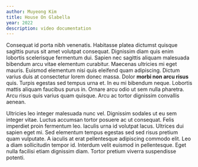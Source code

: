 ```yaml
---
author: Muyeong Kim
title: House On Glabella
year: 2022
description: video documentation
---
```


Consequat id porta nibh venenatis. Habitasse platea dictumst quisque sagittis purus sit amet volutpat consequat. Dignissim diam quis enim lobortis scelerisque fermentum dui. Sapien nec sagittis aliquam malesuada bibendum arcu vitae elementum curabitur. Maecenas ultricies mi eget mauris. Euismod elementum nisi quis eleifend quam adipiscing. Dictum varius duis at consectetur lorem donec massa. Dolor **morbi non arcu risus** quis. Turpis egestas sed tempus urna et. In eu mi bibendum neque. Lobortis mattis aliquam faucibus purus in. Ornare arcu odio ut sem nulla pharetra. Arcu risus quis varius quam quisque. Arcu ac tortor dignissim convallis aenean.

Ultricies leo integer malesuada nunc vel. Dignissim sodales ut eu sem integer vitae. Luctus accumsan tortor posuere ac ut consequat. Felis imperdiet proin fermentum leo. Iaculis urna id volutpat lacus. Ultrices dui sapien eget mi. Sed elementum tempus egestas sed sed risus pretium quam vulputate. A iaculis at erat pellentesque adipiscing commodo elit. Leo a diam sollicitudin tempor id. Interdum velit euismod in pellentesque. Eget nulla facilisi etiam dignissim diam. Tortor pretium viverra suspendisse potenti.
